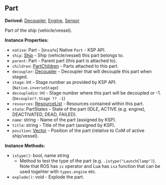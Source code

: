 ## Part

**Derived:** [Decoupler](Decoupler.md), [Engine](Engine.md), [Sensor](Sensor.md)

Part of the ship (vehicle/vessel).


**Instance Properties:**
- `native`: Part - \[`Unsafe`\] Native `Part` - KSP API.
- `ship`: [Ship](../API/Ship.md) - Ship (vehicle/vessel) this part belongs to.
- `parent`: Part - Parent part (this part is attached to).
- `children`: [PartChildren](PartChildren.md) - Parts attached to this part.
- `decoupler`: [Decoupler](Decoupler.md) - Decoupler that will decouple this part when staged.
- `stage`: int - Stage number as provided by KSP API. (`Native.inverseStage`)
- `decoupledin`: int - Stage number where this part will be decoupled or -1. (`Decoupler?.Stage ?? -1`)
- `resources`: [ResourceList](ResourceList.md) - Resources contained within this part.
- `state`: PartStates - State of the part (IDLE, ACTIVE (e.g. engine), DEACTIVATED, DEAD, FAILED).
- `name`: string - Name of the part (assigned by KSP).
- `title`: string - Title of the part (assigned by KSP).
- `position`: [Vector](../API/Vector.md) - Position of the part (relative to CoM of active ship/vessel).

**Instance Methods:**
- `istype()`: bool, name string
  - Method to test the type of the part (e.g. `.istype("LaunchClamp")`). Note that ROS has `is` operator and Lua has `isa` function that can be used togehter with `types.engine` etc.
- `explode()`: void - Explode the part.
